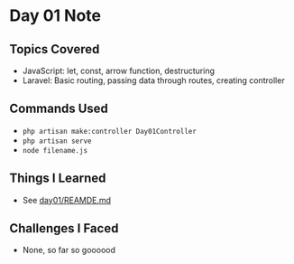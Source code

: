 # Day 01 Note

## Topics Covered

- JavaScript: let, const, arrow function, destructuring
- Laravel: Basic routing, passing data through routes, creating controller

## Commands Used

- `php artisan make:controller Day01Controller`
- `php artisan serve`
- `node filename.js`

## Things I Learned

- See [day01/REAMDE.md](day01/README.md)

## Challenges I Faced

- None, so far so goooood
